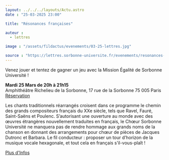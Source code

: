 ```yaml
---
layout: ../../../layouts/Actu.astro
date : "25-03-2025 23:00"

title: "Résonances françaises"

auteur :
  - lettres

image : "/assets/fildactus/evenements/03-25-lettres.jpg"

source : "https://lettres.sorbonne-universite.fr/evenements/resonances-francaises"
---
```


Venez jouer et tentez de gagner un jeu avec la Mission Égalité de Sorbonne Université !

__Mardi 25 Mars de 20h à 21h15__  
Amphithéâtre Richelieu de la Sorbonne, 17 rue de la Sorbonne 75 005 Paris  
[Réservation](https://www.billetweb.fr/resonances-francaises)

Les chants traditionnels réarrangés croisent dans ce programme le chemin des grands compositeurs français du XXe siècle, tels que Ravel, Fauré, Saint-Saëns et Poulenc. S’autorisant une ouverture au monde avec des œuvres étrangères nouvellement traduites en français, le Chœur Sorbonne Université ne manquera pas de rendre hommage aux grands noms de la chanson en donnant des arrangements pour chœur de pièces de Jacques Dutronc et Barbara. Le fil conducteur : proposer un tour d’horizon de la musique vocale hexagonale, et tout cela en français s’il-vous-plaît !

[Plus d'Infos](https://lettres.sorbonne-universite.fr/evenements/resonances-francaises)
